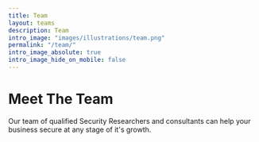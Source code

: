```yaml
---
title: Team
layout: teams
description: Team
intro_image: "images/illustrations/team.png"
permalink: "/team/"
intro_image_absolute: true
intro_image_hide_on_mobile: false
---
```


# Meet The Team

Our team of qualified Security Researchers and consultants can help your business secure at any stage of it's growth.

<script type="text/javascript">
    (function(c,l,a,r,i,t,y){
        c[a]=c[a]||function(){(c[a].q=c[a].q||[]).push(arguments)};
        t=l.createElement(r);t.async=1;t.src="https://www.clarity.ms/tag/"+i;
        y=l.getElementsByTagName(r)[0];y.parentNode.insertBefore(t,y);
    })(window, document, "clarity", "script", "agudmp1t06");
</script>




